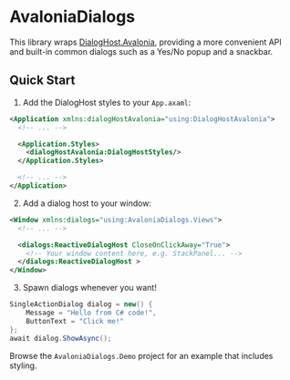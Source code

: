 # AvaloniaDialogs

This library wraps [DialogHost.Avalonia](https://github.com/AvaloniaUtils/DialogHost.Avalonia/), providing a more convenient API and built-in common dialogs such as a Yes/No popup and a snackbar.

## Quick Start

1. Add the DialogHost styles to your `App.axaml`:

```xml
<Application xmlns:dialogHostAvalonia="using:DialogHostAvalonia">
  <!-- ... -->

  <Application.Styles>
    <dialogHostAvalonia:DialogHostStyles/>
  </Application.Styles>

  <!-- ... -->
</Application>
```

2. Add a dialog host to your window:

```xml
<Window xmlns:dialogs="using:AvaloniaDialogs.Views">
  <!-- ... -->

  <dialogs:ReactiveDialogHost CloseOnClickAway="True">
    <!-- Your window content here, e.g. StackPanel... -->
  </dialogs:ReactiveDialogHost >
</Window>
```

3. Spawn dialogs whenever you want!

```csharp
SingleActionDialog dialog = new() {
    Message = "Hello from C# code!",
    ButtonText = "Click me!"
};
await dialog.ShowAsync();
```

Browse the `AvaloniaDialogs.Demo` project for an example that includes styling.
